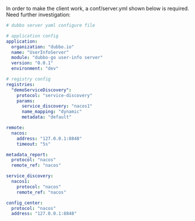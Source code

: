 In order to make the client work, a conf/server.yml shown below is required. Need further investigation:

```yaml
# dubbo server yaml configure file

# application config
application:
  organization: "dubbo.io"
  name: "UserInfoServer"
  module: "dubbo-go user-info server"
  version: "0.0.1"
  environment: "dev"

# registry config
registries:
  "demoServiceDiscovery":
    protocol: "service-discovery"
    params:
      service_discovery: "nacos1"
      name_mapping: "dynamic"
      metadata: "default"

remote:
  nacos:
    address: "127.0.0.1:8848"
    timeout: "5s"

metadata_report:
  protocol: "nacos"
  remote_ref: "nacos"

service_discovery:
  nacos1:
    protocol: "nacos"
    remote_ref: "nacos"

config_center:
  protocol: "nacos"
  address: "127.0.0.1:8848"
```